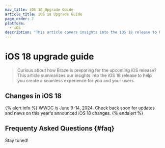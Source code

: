 ```yaml
---
nav_title: iOS 18 Upgrade Guide
article_title: iOS 18 Upgrade Guide
page_order: 7
platform: 
  - iOS
description: "This article covers insights into the iOS 18 release to help you upgrade your SDK seamlessly."
---
```


# iOS 18 upgrade guide

> Curious about how Braze is preparing for the upcoming iOS release? This article summarizes our insights into the iOS 18 release to help you create a seamless experience for you and your users.

## Changes in iOS 18

{% alert info %}
WWDC is June 9-14, 2024. Check back soon for updates and news on this year's announced iOS 18 changes.
{% endalert %}

## Frequenty Asked Questions {#faq}

Stay tuned!
